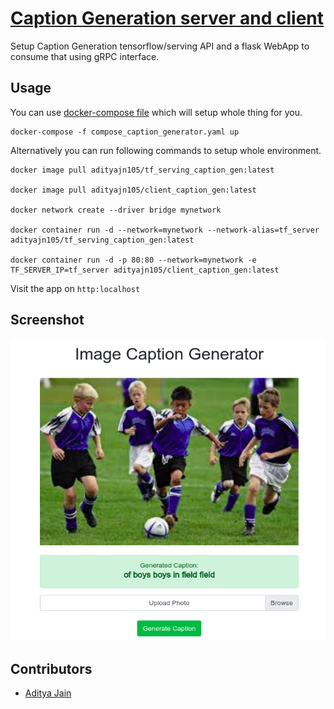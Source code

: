 # [Caption Generation server and client](https://github.com/adityajn105/my_docker_files/tree/master/Caption%20Generator)

Setup Caption Generation tensorflow/serving API and a flask WebApp to consume that using gRPC interface.

## Usage
You can use [docker-compose file](https://github.com/adityajn105/my_docker_files/blob/master/Caption%20Generator/compose_caption_generator.yaml) which will setup whole thing for you.

	docker-compose -f compose_caption_generator.yaml up

Alternatively you can run following commands to setup whole environment.

	docker image pull adityajn105/tf_serving_caption_gen:latest

	docker image pull adityajn105/client_caption_gen:latest
	
	docker network create --driver bridge mynetwork

	docker container run -d --network=mynetwork --network-alias=tf_server adityajn105/tf_serving_caption_gen:latest
		
	docker container run -d -p 80:80 --network=mynetwork -e TF_SERVER_IP=tf_server adityajn105/client_caption_gen:latest

Visit the app on `http:localhost`


## Screenshot

![](images/test.png)

## Contributors
* [Aditya Jain](https://adityajain.me)